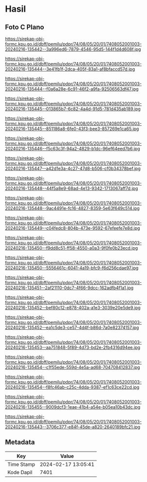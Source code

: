 # Hasil

## Foto C Plano

https://sirekap-obj-formc.kpu.go.id/dbff/pemilu/pdpr/74/08/05/20/01/7408052001003-20240216-135442--3a996ed6-7879-4546-95d5-144f1d4d608f.jpg

https://sirekap-obj-formc.kpu.go.id/dbff/pemilu/pdpr/74/08/05/20/01/7408052001003-20240216-135444--3e41fb1f-2dca-405f-83a1-af8bfaccd57d.jpg

https://sirekap-obj-formc.kpu.go.id/dbff/pemilu/pdpr/74/08/05/20/01/7408052001003-20240216-135444--f0a6a28e-6c91-46f2-a9fa-92506563df47.jpg

https://sirekap-obj-formc.kpu.go.id/dbff/pemilu/pdpr/74/08/05/20/01/7408052001003-20240216-135445--013865b7-6c82-4a4d-91d5-781d435ab189.jpg

https://sirekap-obj-formc.kpu.go.id/dbff/pemilu/pdpr/74/08/05/20/01/7408052001003-20240216-135445--851186a8-6fe0-43f3-bee3-857269e1ca65.jpg

https://sirekap-obj-formc.kpu.go.id/dbff/pemilu/pdpr/74/08/05/20/01/7408052001003-20240216-135446--f5c63c3f-94a2-4829-b1dc-96ef64eed7b6.jpg

https://sirekap-obj-formc.kpu.go.id/dbff/pemilu/pdpr/74/08/05/20/01/7408052001003-20240216-135447--a42d1e3a-4c27-47d8-b506-cf0b34378bef.jpg

https://sirekap-obj-formc.kpu.go.id/dbff/pemilu/pdpr/74/08/05/20/01/7408052001003-20240216-135448--44f5a8e9-68ad-4e13-9342-1713067aff7d.jpg

https://sirekap-obj-formc.kpu.go.id/dbff/pemilu/pdpr/74/08/05/20/01/7408052001003-20240216-135448--9ac4491e-fc16-4827-8359-5e63f649c514.jpg

https://sirekap-obj-formc.kpu.go.id/dbff/pemilu/pdpr/74/08/05/20/01/7408052001003-20240216-135449--c04fedc8-804b-473e-9592-67efeefe7e8d.jpg

https://sirekap-obj-formc.kpu.go.id/dbff/pemilu/pdpr/74/08/05/20/01/7408052001003-20240216-135450--f9dd8c51-ff58-4550-a0a3-9f0fe0b23ecd.jpg

https://sirekap-obj-formc.kpu.go.id/dbff/pemilu/pdpr/74/08/05/20/01/7408052001003-20240216-135450--5556461c-6041-4a19-bfc9-f6d256cdae97.jpg

https://sirekap-obj-formc.kpu.go.id/dbff/pemilu/pdpr/74/08/05/20/01/7408052001003-20240216-135451--2af21110-0dc7-4f66-9dcc-162adfb4f1a1.jpg

https://sirekap-obj-formc.kpu.go.id/dbff/pemilu/pdpr/74/08/05/20/01/7408052001003-20240216-135452--bef80c12-e878-402a-a1e3-3039e20e5de9.jpg

https://sirekap-obj-formc.kpu.go.id/dbff/pemilu/pdpr/74/08/05/20/01/7408052001003-20240216-135452--ea1c5de3-ce57-4d4f-b86d-7a0e82374157.jpg

https://sirekap-obj-formc.kpu.go.id/dbff/pemilu/pdpr/74/08/05/20/01/7408052001003-20240216-135453--aa751848-5f89-4d73-bd2e-2fb4316d94ee.jpg

https://sirekap-obj-formc.kpu.go.id/dbff/pemilu/pdpr/74/08/05/20/01/7408052001003-20240216-135454--c1f55ede-559d-4e5a-ad68-704708412837.jpg

https://sirekap-obj-formc.kpu.go.id/dbff/pemilu/pdpr/74/08/05/20/01/7408052001003-20240216-135454--f8fc46ab-c25c-4dda-9387-ef1c63ce22cd.jpg

https://sirekap-obj-formc.kpu.go.id/dbff/pemilu/pdpr/74/08/05/20/01/7408052001003-20240216-135455--9009dcf3-1eae-41b4-a54e-b05ea10b43dc.jpg

https://sirekap-obj-formc.kpu.go.id/dbff/pemilu/pdpr/74/08/05/20/01/7408052001003-20240216-135443--3706c377-e84f-45de-a820-2640189bfc21.jpg


## Metadata

| Key        | Value               |
| ---------- | ------------------- |
| Time Stamp | 2024-02-17 13:05:41 |
| Kode Dapil | 7401                |



